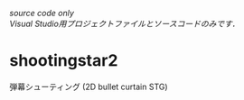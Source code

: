 *source code only*  
*Visual Studio用プロジェクトファイルとソースコードのみです．*  
# shootingstar2
弾幕シューティング (2D bullet curtain STG)
